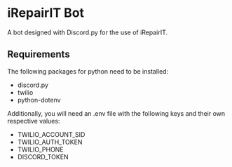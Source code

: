 # iRepairIT Bot

A bot designed with Discord.py for the use of iRepairIT.

## Requirements

The following packages for python need to be installed:
* discord.py
* twilio
* python-dotenv

Additionally, you will need an .env file with the following keys and their own respective values:
* TWILIO_ACCOUNT_SID
* TWILIO_AUTH_TOKEN
* TWILIO_PHONE
* DISCORD_TOKEN
